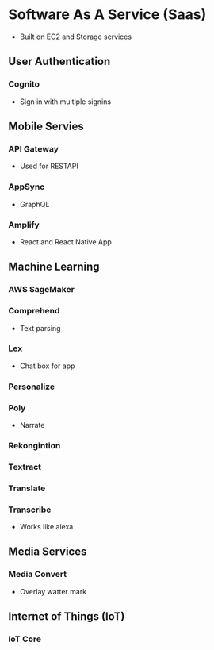 # Software As A Service (Saas)
* Built on EC2 and Storage services

## User Authentication

### Cognito
* Sign in with multiple signins

## Mobile Servies

### API Gateway
* Used for RESTAPI

### AppSync
* GraphQL

### Amplify
* React and React Native App

## Machine Learning

### AWS SageMaker

### Comprehend
* Text parsing

### Lex
* Chat box for app

### Personalize 

### Poly
* Narrate

### Rekongintion

### Textract

### Translate

### Transcribe
* Works like alexa

## Media Services

### Media Convert
* Overlay watter mark

## Internet of Things (IoT)

### IoT Core
